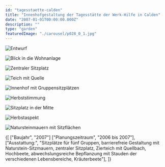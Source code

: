 ```yaml
---
id: "tagesstaette-calden"
title: "Innenhofgestaltung der Tagesstätte der Werk-Hilfe in Calden"
date: "2007-01-01T00:00:00.000Z"
description: ""
type: "garden"
featuredImage: "./carousel/p028_0_1.jpg"
---
```


<Carousel>
<CarouselImage description="Entwurf">

![Entwurf](./carousel/p028_0_1.jpg)

</CarouselImage>
<CarouselImage description="Blick in die Wohnanlage">

![Blick in die Wohnanlage](./carousel/p028_0_2.jpg)

</CarouselImage>
<CarouselImage description="Zentraler Sitzplatz">

![Zentraler Sitzplatz](./carousel/p028_0_4.jpg)

</CarouselImage>
<CarouselImage description="Teich mit Quelle">

![Teich mit Quelle](./carousel/p028_0_5.jpg)

</CarouselImage>
<CarouselImage description="Innenhof mit Gruppensitzplätzen">

![Innenhof mit Gruppensitzplätzen](./carousel/p028_0_7.jpg)

</CarouselImage>
<CarouselImage description="Herbststimmung">

![Herbststimmung](./carousel/p028_0_9.jpg)

</CarouselImage>
<CarouselImage description="Sitzplatz in der Mitte">

![Sitzplatz in der Mitte](./carousel/p028_0_10.jpg)

</CarouselImage>
<CarouselImage description="Herbstaspekt">

![Herbstaspekt](./carousel/p028_0_12.jpg)

</CarouselImage>
<CarouselImage description="Natursteinmauern mit Sitzflächen">

![Natursteinmauern mit Sitzflächen](./carousel/p028_0_14.jpg)

</CarouselImage>
</Carousel>


<SpecificationsTable title="Technische Daten">
    {[
        ["Baujahr", "2007"]
        ["Planungszeitraum", "2006 bis 2007"],
        ["Ausstattung:", "Sitzplätze für fünf Gruppen, barrierefreie Gestaltung mit Naturstein-Sitzmauern, zentraler Sitzplatz, Zierteich mit Quellbach, Hochbeete, abwechslungsreiche Bepflanzung mit Stauden der verschiedenen Lebensbereiche, Kräuterbeete"],
    ]}
</SpecificationsTable>
